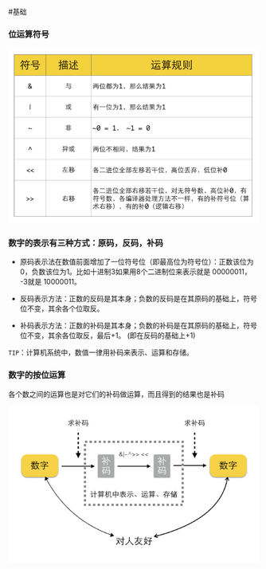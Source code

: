 #基础

### 位运算符号

![](/assets/afc0328beae9f539dd8886ee972ba47f.png)

### 数字的表示有三种方式：原码，反码，补码

* 原码表示法在数值前面增加了一位符号位（即最高位为符号位）：正数该位为0，负数该位为1。比如十进制3如果用8个二进制位来表示就是 00000011， -3就是 10000011。

* 反码表示方法：正数的反码是其本身；负数的反码是在其原码的基础上，符号位不变，其余各个位取反。

* 补码表示方法：正数的补码是其本身；负数的补码是在其原码的基础上，符号位不变，其余各位取反，最后+1。 (即在反码的基础上+1)

`TIP`：计算机系统中，数值一律用补码来表示、运算和存储。

### 数字的按位运算

各个数之间的运算也是对它们的补码做运算，而且得到的结果也是补码

![](/assets/6c41cb3f4283367f8c7f21fcb61ca3cf.png)

